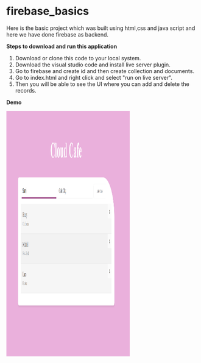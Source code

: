 # firebase_basics

Here is the basic project which was built using html,css and java script and here we have done firebase as backend.

**Steps to download and run this application**

 1. Download or clone this code to your local system.
 2. Download the visual studio code and install live server plugin.
 3. Go to firebase and create id and then create collection and documents.
 4. Go to index.html and right click and select "run on live server".
 5. Then you will be able to see the UI where you can add and delete the records.

**Demo**

<img src="firebase.PNG" width="324" height="645" >
